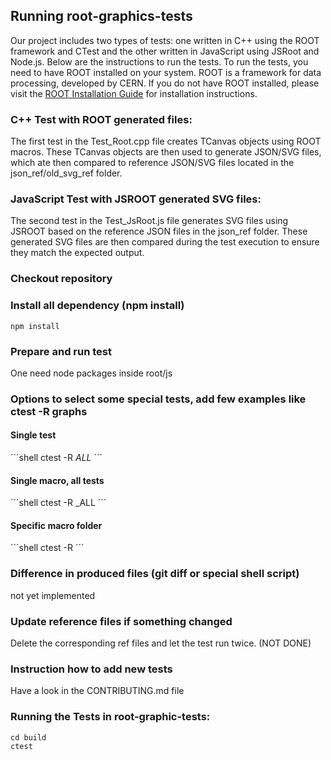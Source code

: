 ## Running root-graphics-tests

Our project includes two types of tests: one written in C++ using the ROOT framework and CTest and the other written in JavaScript using JSRoot and Node.js. Below are the instructions to run the tests. To run the tests, you need to have ROOT installed on your system. ROOT is a framework for data processing, developed by CERN. If you do not have ROOT installed, please visit the [ROOT Installation Guide](https://root.cern/install/) for installation instructions.

### C++ Test with ROOT generated files:
The first test in the Test_Root.cpp file creates TCanvas objects using ROOT macros. These TCanvas objects are then used to generate JSON/SVG files, which ate then compared to reference JSON/SVG files located in the json_ref/old_svg_ref folder.

### JavaScript Test with JSROOT generated SVG files:
The second test in the Test_JsRoot.js file generates SVG files using JSROOT based on the reference JSON files in the json_ref folder. These generated SVG files are then compared during the test execution to ensure they match the expected output.

### Checkout repository

### Install all dependency (npm install)
```shell
npm install
```
### Prepare and run test
One need node packages inside root/js

### Options to select some special tests, add few examples like ctest -R graphs
#### Single test
´´´shell
ctest -R <macroname>_ALL_<testtype>
´´´
#### Single macro, all tests
´´´shell
ctest -R <macroname>_ALL
´´´
#### Specific macro folder
´´´shell
ctest -R <macrofolder>
´´´

### Difference in produced files (git diff or special shell script)
not yet implemented

### Update reference files if something changed
Delete the corresponding ref files and let the test run twice. (NOT DONE)

### Instruction how to add new tests
Have a look in the CONTRIBUTING.md file

### Running the Tests in root-graphic-tests:
```shell
cd build
ctest
```


